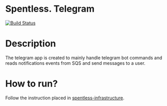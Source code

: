 # Spentless. Telegram

[![Build Status](https://travis-ci.com/SpentlessInc/spentless-telegram.svg?branch=master)](https://travis-ci.com/SpentlessInc/spentless-telegram)

# Description
The telegram app is created to mainly handle telegram bot commands and reads notifications events from SQS and send messages to a user.

# How to run?
Follow the instruction placed in [spentless-infrastructure](https://github.com/SpentlessInc/spentless-infrastructure).
